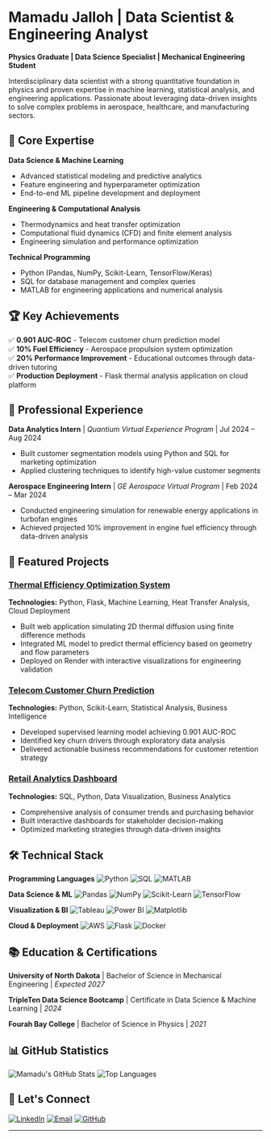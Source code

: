 # Mamadu Jalloh | Data Scientist & Engineering Analyst

**Physics Graduate | Data Science Specialist | Mechanical Engineering Student**

Interdisciplinary data scientist with a strong quantitative foundation in physics and proven expertise in machine learning, statistical analysis, and engineering applications. Passionate about leveraging data-driven insights to solve complex problems in aerospace, healthcare, and manufacturing sectors.

## 🎯 Core Expertise

**Data Science & Machine Learning**
- Advanced statistical modeling and predictive analytics
- Feature engineering and hyperparameter optimization
- End-to-end ML pipeline development and deployment

**Engineering & Computational Analysis**
- Thermodynamics and heat transfer optimization
- Computational fluid dynamics (CFD) and finite element analysis
- Engineering simulation and performance optimization

**Technical Programming**
- Python (Pandas, NumPy, Scikit-Learn, TensorFlow/Keras)
- SQL for database management and complex queries
- MATLAB for engineering applications and numerical analysis

## 🏆 Key Achievements

✅ **0.901 AUC-ROC** - Telecom customer churn prediction model  
✅ **10% Fuel Efficiency** - Aerospace propulsion system optimization  
✅ **20% Performance Improvement** - Educational outcomes through data-driven tutoring  
✅ **Production Deployment** - Flask thermal analysis application on cloud platform  

## 💼 Professional Experience

**Data Analytics Intern** | *Quantium Virtual Experience Program* | Jul 2024 – Aug 2024
- Built customer segmentation models using Python and SQL for marketing optimization
- Applied clustering techniques to identify high-value customer segments

**Aerospace Engineering Intern** | *GE Aerospace Virtual Program* | Feb 2024 – Mar 2024  
- Conducted engineering simulation for renewable energy applications in turbofan engines
- Achieved projected 10% improvement in engine fuel efficiency through data-driven analysis

## 🚀 Featured Projects

### [Thermal Efficiency Optimization System](https://github.com/Mamphia/thermal-analysis)
**Technologies:** Python, Flask, Machine Learning, Heat Transfer Analysis, Cloud Deployment
- Built web application simulating 2D thermal diffusion using finite difference methods
- Integrated ML model to predict thermal efficiency based on geometry and flow parameters
- Deployed on Render with interactive visualizations for engineering validation

### [Telecom Customer Churn Prediction](https://github.com/Mamphia/Churn_pro)
**Technologies:** Python, Scikit-Learn, Statistical Analysis, Business Intelligence
- Developed supervised learning model achieving 0.901 AUC-ROC
- Identified key churn drivers through exploratory data analysis
- Delivered actionable business recommendations for customer retention strategy

### [Retail Analytics Dashboard](https://github.com/Mamphia/Integrated-Project-1)
**Technologies:** SQL, Python, Data Visualization, Business Analytics
- Comprehensive analysis of consumer trends and purchasing behavior
- Built interactive dashboards for stakeholder decision-making
- Optimized marketing strategies through data-driven insights

## 🛠️ Technical Stack

**Programming Languages**
![Python](https://img.shields.io/badge/Python-3776AB?style=flat&logo=python&logoColor=white)
![SQL](https://img.shields.io/badge/SQL-CC2927?style=flat&logo=microsoft-sql-server&logoColor=white)
![MATLAB](https://img.shields.io/badge/MATLAB-0076A8?style=flat&logo=mathworks&logoColor=white)

**Data Science & ML**
![Pandas](https://img.shields.io/badge/Pandas-150458?style=flat&logo=pandas&logoColor=white)
![NumPy](https://img.shields.io/badge/NumPy-013243?style=flat&logo=numpy&logoColor=white)
![Scikit-Learn](https://img.shields.io/badge/Scikit--Learn-F7931E?style=flat&logo=scikit-learn&logoColor=white)
![TensorFlow](https://img.shields.io/badge/TensorFlow-FF6F00?style=flat&logo=tensorflow&logoColor=white)

**Visualization & BI**
![Tableau](https://img.shields.io/badge/Tableau-E97627?style=flat&logo=tableau&logoColor=white)
![Power BI](https://img.shields.io/badge/Power%20BI-F2C811?style=flat&logo=power-bi&logoColor=black)
![Matplotlib](https://img.shields.io/badge/Matplotlib-11557c?style=flat&logo=python&logoColor=white)

**Cloud & Deployment**
![AWS](https://img.shields.io/badge/AWS-FF9900?style=flat&logo=amazon-aws&logoColor=white)
![Flask](https://img.shields.io/badge/Flask-000000?style=flat&logo=flask&logoColor=white)
![Docker](https://img.shields.io/badge/Docker-2496ED?style=flat&logo=docker&logoColor=white)

## 📚 Education & Certifications

**University of North Dakota** | Bachelor of Science in Mechanical Engineering | *Expected 2027*

**TripleTen Data Science Bootcamp** | Certificate in Data Science & Machine Learning | *2024*

**Fourah Bay College** | Bachelor of Science in Physics | *2021*

## 📊 GitHub Statistics

![Mamadu's GitHub Stats](https://github-readme-stats.vercel.app/api?username=Mamphia&show_icons=true&theme=radical)
![Top Languages](https://github-readme-stats.vercel.app/api/top-langs/?username=Mamphia&layout=compact&theme=radical)

## 🤝 Let's Connect

[![LinkedIn](https://img.shields.io/badge/LinkedIn-0077B5?style=for-the-badge&logo=linkedin&logoColor=white)]([https://www.linkedin.com/in/mamadu-jalloh-bb650a349/])
[![Email](https://img.shields.io/badge/Email-D14836?style=for-the-badge&logo=gmail&logoColor=white)](mailto:jallohmamadu309@gmail.com)
[![GitHub](https://img.shields.io/badge/GitHub-100000?style=for-the-badge&logo=github&logoColor=white)](https://github.com/Mamphia)


---
